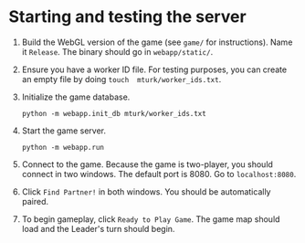 # Starting and testing the server

1. Build the WebGL version of the game (see `game/` for instructions). Name it `Release`. The binary should go in 
`webapp/static/`.
1. Ensure you have a worker ID file. For testing purposes, you can create an empty file by doing `touch 
mturk/worker_ids.txt`.
1. Initialize the game database.

    `python -m webapp.init_db mturk/worker_ids.txt`
    
1. Start the game server.

    `python -m webapp.run`
    
1. Connect to the game. Because the game is two-player, you should connect in two windows. The default port is 8080. Go
 to `localhost:8080`.

1. Click `Find Partner!` in both windows. You should be automatically paired. 

1. To begin gameplay, click `Ready to Play Game`. The game map should load and the Leader's turn should begin.